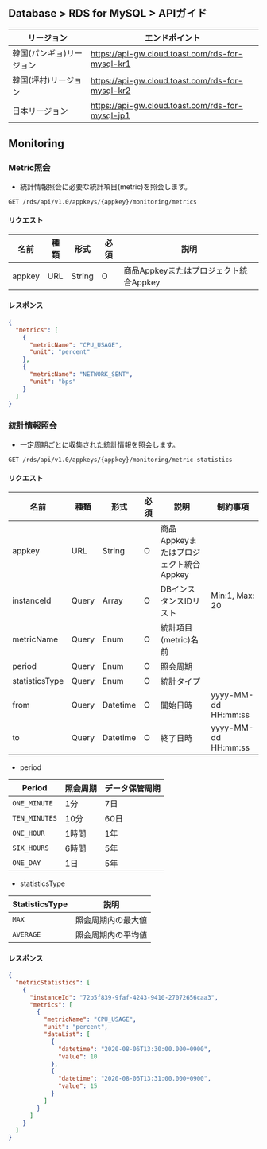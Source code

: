 
## Database > RDS for MySQL > APIガイド

| リージョン | エンドポイント |
|---|---|
| 韓国(パンギョ)リージョン | https://api-gw.cloud.toast.com/rds-for-mysql-kr1 |
| 韓国(坪村)リージョン | https://api-gw.cloud.toast.com/rds-for-mysql-kr2 |
| 日本リージョン | https://api-gw.cloud.toast.com/rds-for-mysql-jp1 |

## Monitoring

### Metric照会

- 統計情報照会に必要な統計項目(metric)を照会します。

```
GET /rds/api/v1.0/appkeys/{appkey}/monitoring/metrics
```

#### リクエスト

| 名前 | 種類 | 形式 | 必須 | 説明 |
|---|---|---|---|---|
| appkey | URL | String | O | 商品Appkeyまたはプロジェクト統合Appkey |

#### レスポンス

```json
{
  "metrics": [
    {
      "metricName": "CPU_USAGE",
      "unit": "percent"
    },
    {
      "metricName": "NETWORK_SENT",
      "unit": "bps"
    }
  ]
}
```

### 統計情報照会

- 一定周期ごとに収集された統計情報を照会します。

```
GET /rds/api/v1.0/appkeys/{appkey}/monitoring/metric-statistics
```

#### リクエスト

| 名前 | 種類 | 形式 | 必須 | 説明 | 制約事項 |
|---|---|---|---|---|---|
| appkey | URL | String | O | 商品Appkeyまたはプロジェクト統合Appkey | |
| instanceId | Query | Array | O | DBインスタンスIDリスト | Min:1, Max: 20 |
| metricName | Query | Enum | O | 統計項目(metric)名前 | |
| period | Query | Enum | O | 照会周期 | |
| statisticsType | Query | Enum | O | 統計タイプ | |
| from | Query | Datetime | O | 開始日時 | yyyy-MM-dd HH:mm:ss |
| to | Query | Datetime | O | 終了日時 | yyyy-MM-dd HH:mm:ss |

- period

| Period | 照会周期 | データ保管周期 |
|---|---| --- |
| `ONE_MINUTE` | 1分 | 7日 |
| `TEN_MINUTES` | 10分 | 60日 |
| `ONE_HOUR` | 1時間 | 1年 |
| `SIX_HOURS` | 6時間 | 5年 |
| `ONE_DAY` | 1日 | 5年 |

- statisticsType

| StatisticsType | 説明 |
|---|---|
| `MAX` | 照会周期内の最大値 |
| `AVERAGE` | 照会周期内の平均値 |

#### レスポンス

```json
{
  "metricStatistics": [
    {
      "instanceId": "72b5f839-9faf-4243-9410-27072656caa3",
      "metrics": [
        {
          "metricName": "CPU_USAGE",
          "unit": "percent",
          "dataList": [
            {
              "datetime": "2020-08-06T13:30:00.000+0900",
              "value": 10
            },
            {
              "datetime": "2020-08-06T13:31:00.000+0900",
              "value": 15
            }
          ]
        }
      ]
    }
  ]
}
```
